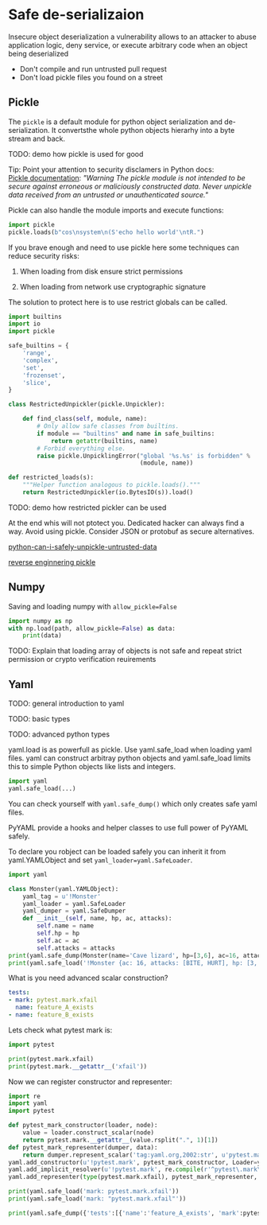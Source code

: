 # Safe de-serializaion

Insecure object deserialization a vulnerability allows to an attacker to abuse
application logic, deny service, or execute arbitrary code when an object being
deserialized

- Don't compile and run untrusted pull request
- Don't load pickle files you found on a street

## Pickle

The `pickle` is a default module for python object serialization and
de-serialization. It convertsthe whole python objects hierarhy into a byte
stream and back.

TODO: demo how pickle is used for good

Tip: Point your attention to security disclamers in Python docs:\
[Pickle documentation]: _"Warning The pickle module is not intended to be secure
against erroneous or maliciously constructed data. Never unpickle data received
from an untrusted or unauthenticated source."_

Pickle can also handle the module imports and execute functions:

``` python
import pickle
pickle.loads(b"cos\nsystem\n(S'echo hello world'\ntR.")
```

If you brave enough and need to use pickle here some techniques can reduce
security risks:

1. When loading from disk ensure strict permissions

2. When loading from network use cryptographic signature


The solution to protect here is to use restrict globals can be called.

``` python
import builtins
import io
import pickle

safe_builtins = {
    'range',
    'complex',
    'set',
    'frozenset',
    'slice',
}

class RestrictedUnpickler(pickle.Unpickler):

    def find_class(self, module, name):
        # Only allow safe classes from builtins.
        if module == "builtins" and name in safe_builtins:
            return getattr(builtins, name)
        # Forbid everything else.
        raise pickle.UnpicklingError("global '%s.%s' is forbidden" %
                                     (module, name))

def restricted_loads(s):
    """Helper function analogous to pickle.loads()."""
    return RestrictedUnpickler(io.BytesIO(s)).load()
```

TODO: demo how restricted pickler can be used

At the end whis will not ptotect you. Dedicated hacker can always find a way.
Avoid using pickle. Consider JSON or protobuf as secure alternatives.

[python-can-i-safely-unpickle-untrusted-data](https://stackoverflow.com/questions/25353753/python-can-i-safely-unpickle-untrusted-data)

[reverse enginnering pickle](https://hackmd.io/@2KUYNtTcQ7WRyTsBT7oePg/BycZwjKNX?print-pdf#/)

## Numpy

Saving and loading numpy with `allow_pickle=False`

```python
import numpy as np
with np.load(path, allow_pickle=False) as data:
    print(data)
```

TODO: Explain that loading array of objects is not safe and repeat strict
permission or crypto verification reuirements

## Yaml

TODO: general introduction to yaml

TODO: basic types

TODO: advanced python types

yaml.load is as powerfull as pickle. Use yaml.safe_load when loading yaml files.
yaml can construct arbitray python objects and yaml.safe_load limits this to
simple Python objects like lists and integers.

``` python
import yaml
yaml.safe_load(...)
```

You can check yourself with `yaml.safe_dump()` which only creates safe yaml
files.

PyYAML provide a hooks and helper classes to use full power of PyYAML safely.

To declare you robject can be loaded safely you can inherit it from
yaml.YAMLObject and set `yaml_loader=yaml.SafeLoader`.

``` python
import yaml

class Monster(yaml.YAMLObject):
    yaml_tag = u'!Monster'
    yaml_loader = yaml.SafeLoader
    yaml_dumper = yaml.SafeDumper
    def __init__(self, name, hp, ac, attacks):
        self.name = name
        self.hp = hp
        self.ac = ac
        self.attacks = attacks
print(yaml.safe_dump(Monster(name='Cave lizard', hp=[3,6], ac=16, attacks=['BITE','HURT'])))
print(yaml.safe_load('!Monster {ac: 16, attacks: [BITE, HURT], hp: [3, 6], name: Cave lizard}'))
```

What is you need advanced scalar construction?

``` yaml
tests:
- mark: pytest.mark.xfail
  name: feature_A_exists
- name: feature_B_exists
```

Lets check what pytest mark is:

``` python
import pytest

print(pytest.mark.xfail)
print(pytest.mark.__getattr__('xfail'))
```

Now we can register constructor and representer:

``` python
import re
import yaml
import pytest

def pytest_mark_constructor(loader, node):
    value = loader.construct_scalar(node)
    return pytest.mark.__getattr__(value.rsplit(".", 1)[1])
def pytest_mark_representer(dumper, data):
    return dumper.represent_scalar('tag:yaml.org,2002:str', u'pytest.mark.%s' % data.name)
yaml.add_constructor(u'!pytest.mark', pytest_mark_constructor, Loader=yaml.SafeLoader)
yaml.add_implicit_resolver(u'!pytest.mark', re.compile(r'^pytest\.mark\.[a-zA-Z]+$'))
yaml.add_representer(type(pytest.mark.xfail), pytest_mark_representer, Dumper=yaml.SafeDumper)

print(yaml.safe_load('mark: pytest.mark.xfail'))
print(yaml.safe_load('mark: "pytest.mark.xfail"'))

print(yaml.safe_dump({'tests':[{'name':'feature_A_exists', 'mark':pytest.mark.xfail}, {'name':'feature_B_exists'}]}))
```

[Pickle documentation]:https://docs.python.org/3/library/pickle.html
